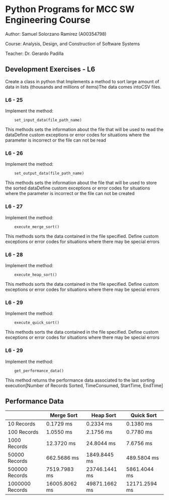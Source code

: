 # Python Programs for MCC SW Engineering Course

Author: Samuel Solorzano Ramirez (A00354798)

Course: Analysis, Design, and Construction of Software Systems

Teacher: Dr. Gerardo Padilla

Development Exercises - L6
-----

Create a class in python that Implements a method to sort large amount of data in lists (thousands and millions of items)The data comes intoCSV files.

### L6 - 25
Implement the method:
```
    set_input_data(file_path_name)
```
    
This methods sets the information about the file that will be used to read the dataDefine custom exceptions or error codes for situations where the parameter is incorrect or the file can not be read

### L6 - 26
Implement the method:
```
    set_output_data(file_path_name)
```
This methods sets the information about the file that will be used to store the sorted dataDefine custom exceptions or error codes for situations where the parameter is incorrect or the file can not be created

### L6 - 27
Implement the method:
```
    execute_merge_sort()
  ```
This methods sorts the data contained in the file specified. Define custom exceptions or error codes for situations where there may be special errors

### L6 - 28
Implement the method:
```
    execute_heap_sort()
  ```
This methods sorts the data contained in the file specified. Define custom exceptions or error codes for situations where there may be special errors

### L6 - 29
Implement the method:
```
    execute_quick_sort()
  ```
This methods sorts the data contained in the file specified. Define custom exceptions or error codes for situations where there may be special errors

### L6 - 29
Implement the method:
```
    get_performance_data()
```
This method returns the performance data associated to the last sorting execution[Number of Records Sorted, TimeConsumed, StartTime, EndTime]

Performance Data
-----

||Merge Sort| Heap Sort | Quick Sort |
|-|--|--|--|
|10 Records|0.1729 ms|0.2334 ms|0.1380 ms|
|100 Records|1.0550 ms|2.1756 ms|0.7780 ms|
|1000 Records|12.3720 ms|24.8044 ms|7.6756 ms|
|50000 Records|662.5686 ms|1849.8445 ms|489.5804 ms|
|500000 Records|7519.7983 ms|23746.1441 ms|5861.4044 ms|
|1000000 Records|16005.8062 ms|49871.1662 ms|12171.2594 ms|
